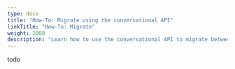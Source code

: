 ```yaml
---
type: docs
title: "How-To: Migrate using the conversational API"
linkTitle: "How-To: Migrate"
weight: 2000
description: "Learn how to use the conversational API to migrate between large language model servers and toolkits"
---
```


todo